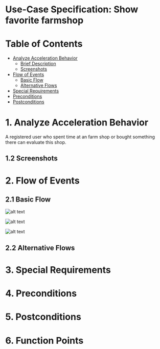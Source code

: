 # Use-Case Specification: Show favorite farmshop

# Table of Contents
- [Analyze Acceleration Behavior](#1-analyze-acceleration-behavior)
    - [Brief Description](#11-brief-description)
    - [Screenshots](#12-screenshots)
- [Flow of Events](#2-flow-of-events)
    - [Basic Flow](#21-basic-flow)
    - [Alternative Flows](#22-alternative-flows)
- [Special Requirements](#3-special-requirements)
- [Preconditions](#4-preconditions)
- [Postconditions](#5-postconditions)

# 1. Analyze Acceleration Behavior

A registered user who spent time at an farm shop or bought something there can evaluate this shop.

## 1.2 Screenshots


# 2. Flow of Events
## 2.1 Basic Flow

![alt text][ActivityDiagram]

[ActivityDiagram]: https://github.com/linkna/FyF/blob/master/documentation/UC/activity%20Diagrams-show%20favorite%20farmer.jpg "Activity Diagram"

![alt text][MockUp2]

[MockUp2]: https://github.com/linkna/FyF/blob/master/documentation/UC/Login%20Mockup%202.png

![alt text][MockUp1]

[MockUp1]: https://github.com/linkna/FyF/blob/master/documentation/UC/Login%20Mockup%201.png


## 2.2 Alternative Flows
# 3. Special Requirements


# 4. Preconditions


# 5. Postconditions


# 6. Function Points
